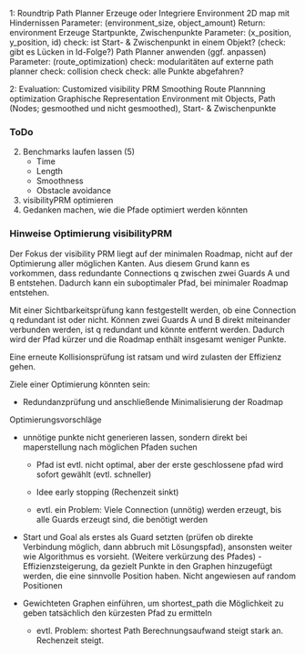 
1: Roundtrip Path Planner
Erzeuge oder Integriere Environment 
    2D map mit Hindernissen
    Parameter: (environment_size, object_amount)
    Return: environment
Erzeuge Startpunkte, Zwischenpunkte
    Parameter: (x_position, y_position, id)
        check: ist Start- & Zwischenpunkt in einem Objekt?
        (check: gibt es Lücken in Id-Folge?)
Path Planner anwenden (ggf. anpassen)
    Parameter: (route_optimization)
        check: modularitäten auf externe path planner
        check: collision check
        check: alle Punkte abgefahren?

2: Evaluation:
Customized visibility PRM
    Smoothing
    Route Plannning optimization
Graphische Representation
    Environment mit Objects, Path (Nodes; gesmoothed und nicht gesmoothed), Start- & Zwischenpunkte


### ToDo

2. Benchmarks laufen lassen (5)
    - Time
    - Length
    - Smoothness
    - Obstacle avoidance
3. visibilityPRM optimieren
4. Gedanken machen, wie die Pfade optimiert werden könnten


### Hinweise Optimierung visibilityPRM

Der Fokus der visibility PRM liegt auf der minimalen Roadmap, nicht auf der Optimierung aller möglichen Kanten.
Aus diesem Grund kann es vorkommen, dass redundante Connections q zwischen zwei Guards A und B entstehen. Dadurch
kann ein suboptimaler Pfad, bei minimaler Roadmap entstehen.

Mit einer Sichtbarkeitsprüfung kann festgestellt werden, ob eine Connection q redundant ist oder nicht. Können zwei
Guards A und B direkt miteinander verbunden werden, ist q redundant und könnte entfernt werden. Dadurch wird der Pfad kürzer und die Roadmap enthält insgesamt weniger Punkte.

Eine erneute Kollisionsprüfung ist ratsam und wird zulasten der Effizienz gehen.


Ziele einer Optimierung könnten sein:
- Redundanzprüfung und anschließende Minimalisierung der Roadmap




Optimierungsvorschläge

- unnötige punkte nicht generieren lassen, sondern direkt bei maperstellung nach möglichen Pfaden suchen
    - Pfad ist evtl. nicht optimal, aber der erste geschlossene pfad wird sofort gewählt (evtl. schneller)
    - Idee early stopping (Rechenzeit sinkt)

    - evtl. ein Problem: Viele Connection (unnötig) werden erzeugt, bis alle Guards erzeugt sind, die benötigt werden

- Start und Goal als erstes als Guard setzten (prüfen ob direkte Verbindung möglich, dann abbruch mit Lösungspfad), ansonsten weiter wie Algorithmus es vorsieht. (Weitere verkürzung des Pfades) - Effizienzsteigerung, da gezielt
Punkte in den Graphen hinzugefügt werden, die eine sinnvolle Position haben. Nicht angewiesen auf random Positionen

- Gewichteten Graphen einführen, um shortest_path die Möglichkeit zu geben tatsächlich den kürzesten Pfad zu ermitteln
    - evtl. Problem: shortest Path Berechnungsaufwand steigt stark an. Rechenzeit steigt.